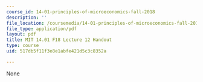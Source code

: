 ```yaml
---
course_id: 14-01-principles-of-microeconomics-fall-2018
description: ''
file_location: /coursemedia/14-01-principles-of-microeconomics-fall-2018/517db5f11f3e8e1abfe421d5c3c8352a_MIT14_01F18_handout12.pdf
file_type: application/pdf
layout: pdf
title: MIT 14.01 F18 Lecture 12 Handout
type: course
uid: 517db5f11f3e8e1abfe421d5c3c8352a

---
```

None